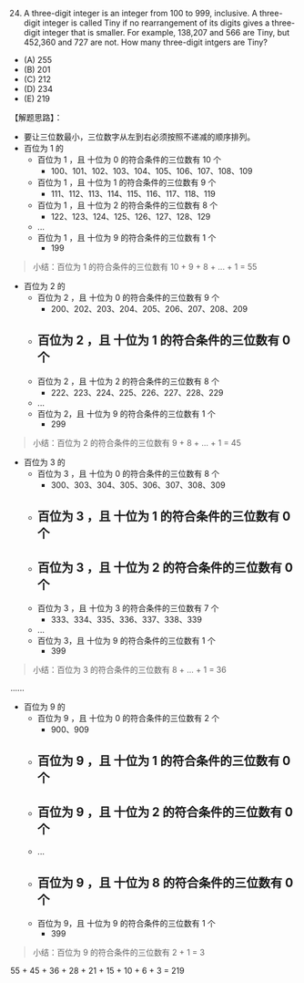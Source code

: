 24. A three-digit integer is an integer from 100 to 999, inclusive. A three-digit integer is called Tiny if no rearrangement of its digits gives a three-digit integer that is smaller. For example, 138,207 and 566 are Tiny, but 452,360 and 727 are not. How many three-digit intgers are Tiny?
- (A) 255
- (B) 201
- (C) 212
- (D) 234
- (E) 219

【解题思路】：
- 要让三位数最小，三位数字从左到右必须按照不递减的顺序排列。
- 百位为 1 的
  - 百位为 1 ，且 十位为 0 的符合条件的三位数有 10 个
    - 100、101、102、103、104、105、106、107、108、109
  - 百位为 1 ，且 十位为 1 的符合条件的三位数有 9 个
    - 111、112、113、114、115、116、117、118、119
  - 百位为 1 ，且 十位为 2 的符合条件的三位数有 8 个
    - 122、123、124、125、126、127、128、129
  - ...
  - 百位为 1 ，且 十位为 9 的符合条件的三位数有 1 个
    - 199
>小结：百位为 1 的符合条件的三位数有 10 + 9 + 8 + ... + 1 = 55

- 百位为 2 的
  - 百位为 2 ，且 十位为 0 的符合条件的三位数有 9 个
    - 200、202、203、204、205、206、207、208、209
  - 百位为 2 ，且 十位为 1 的符合条件的三位数有 0 个
    - 
  - 百位为 2 ，且 十位为 2 的符合条件的三位数有 8 个
    - 222、223、224、225、226、227、228、229
  - ...
  - 百位为 2，且 十位为 9 的符合条件的三位数有 1 个
    - 299
>小结：百位为 2 的符合条件的三位数有 9 + 8 + ... + 1 = 45

- 百位为 3 的
  - 百位为 3 ，且 十位为 0 的符合条件的三位数有 8 个
    - 300、303、304、305、306、307、308、309
  - 百位为 3 ，且 十位为 1 的符合条件的三位数有 0 个
    - 
  - 百位为 3 ，且 十位为 2 的符合条件的三位数有 0 个
    - 
  - 百位为 3 ，且 十位为 3 的符合条件的三位数有 7 个
    - 333、334、335、336、337、338、339
  - ...
  - 百位为 3，且 十位为 9 的符合条件的三位数有 1 个
    - 399
>小结：百位为 3 的符合条件的三位数有 8 + ... + 1 = 36

......

- 百位为 9 的
  - 百位为 9 ，且 十位为 0 的符合条件的三位数有 2 个
    - 900、909
  - 百位为 9 ，且 十位为 1 的符合条件的三位数有 0 个
    - 
  - 百位为 9 ，且 十位为 2 的符合条件的三位数有 0 个
    - 
  - ...
  - 百位为 9 ，且 十位为 8 的符合条件的三位数有 0 个
    - 
  - 百位为 9，且 十位为 9 的符合条件的三位数有 1 个
    - 399
>小结：百位为 9 的符合条件的三位数有 2 + 1 = 3

55 + 45 + 36 + 28 + 21 + 15 + 10 + 6 + 3 = 219

